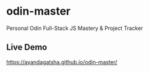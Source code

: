 # odin-master
Personal Odin Full-Stack JS Mastery &amp; Project Tracker


## Live Demo

https://ayandagatsha.github.io/odin-master/
